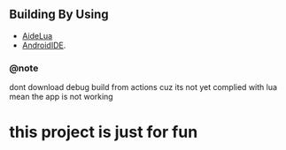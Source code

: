 ## Building By Using
- [AideLua](https://github.com/Jesse205/Aide-Lua)
- [AndroidIDE](https://github.com/itsaky/AndroidIDE).

### @note
dont download debug build from actions cuz its not yet complied with lua mean the app is not working

# this project is just for fun